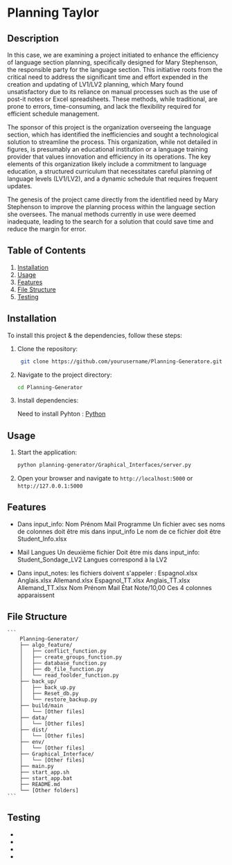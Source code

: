 # Planning Taylor

## Description
In this case, we are examining a project initiated to enhance the efficiency of language section planning, specifically designed for Mary Stephenson, the responsible party for the language section. This initiative roots from the critical need to address the significant time and effort expended in the creation and updating of LV1/LV2 planning, which Mary found unsatisfactory due to its reliance on manual processes such as the use of post-it notes or Excel spreadsheets. These methods, while traditional, are prone to errors, time-consuming, and lack the flexibility required for efficient schedule management.

The sponsor of this project is the organization overseeing the language section, which has identified the inefficiencies and sought a technological solution to streamline the process. This organization, while not detailed in figures, is presumably an educational institution or a language training provider that values innovation and efficiency in its operations. The key elements of this organization likely include a commitment to language education, a structured curriculum that necessitates careful planning of language levels (LV1/LV2), and a dynamic schedule that requires frequent updates.

The genesis of the project came directly from the identified need by Mary Stephenson to improve the planning process within the language section she oversees. The manual methods currently in use were deemed inadequate, leading to the search for a solution that could save time and reduce the margin for error.

## Table of Contents
1. [Installation](#installation)
2. [Usage](#usage)
3. [Features](#features)
4. [File Structure](#file-structure)
5. [Testing](#testing)

## Installation
To install this project & the dependencies, follow these steps:

1. Clone the repository:
   ```bash
    git clone https://github.com/yourusername/Planning-Generatore.git
    ```

2. Navigate to the project directory:
    ```bash
    cd Planning-Generator
    ```

3.  Install dependencies:

    Need to install Pyhton : [Python](https://www.python.org/downloads/)

## Usage 

1.  Start the application:
    ```bash
    python planning-generator/Graphical_Interfaces/server.py
    ```
2. Open your browser and navigate to `http://localhost:5000` or `http://127.0.0.1:5000`

## Features

- Dans input_info:
Nom	Prénom	Mail	Programme
Un fichier avec ses noms de colonnes doit être mis dans input_info
Le nom de ce fichier doit être Student_Info.xlsx

- Mail Langues
Un deuxième fichier Doit être mis dans input_info: Student_Sondage_LV2
Langues correspond à la LV2

- Dans input_notes:
les fichiers doivent s'appeler : Espagnol.xlsx Anglais.xlsx Allemand.xlsx Espagnol_TT.xlsx Anglais_TT.xlsx Allemand_TT.xlsx 
Nom	Prénom	Mail	État	Note/10,00
Ces 4 colonnes apparaissent


## File Structure
    ``` 
        Planning-Generator/
        ├── algo_feature/
        │   ├── conflict_function.py 
        │   ├── create_groups_function.py
        │   ├── database_function.py
        │   ├── db_file_function.py
        │   └── read_foolder_function.py                        
        ├── back_up/
        │   ├── back_up.py
        │   ├── Reset_db.py
        │   └── restore_backup.py
        ├── build/main
        │   └── [Other files]
        ├── data/
        │   └── [Other files]
        ├── dist/
        │   └── [Other files]
        ├── env/
        │   └── [Other files]
        ├── Graphical_Interface/        
        │   └── [Other files]
        ├── main.py
        ├── start_app.sh
        ├── start_app.bat
        ├── README.md
        └── [Other folders]
    ```

## Testing

- 
- 
- 
- 

